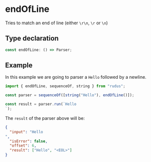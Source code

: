 # endOfLine

Tries to match an end of line (either `\r\n`, `\r` or `\n`)

## Type declaration

```ts
const endOfLine: () => Parser;
```

## Example

In this example we are going to parser a `Hello` followed by a newline.

```ts
import { endOfLine, sequenceOf, string } from "rudus";

const parser = sequenceOf([string("Hello"), endOfLine()]);

const result = parser.run(`Hello
`);
```

The `result` of the parser above will be:

```json
{
  "input": "Hello
",
  "isError": false,
  "offset": 6,
  "result": ["Hello", "<EOL>"]
}
```
